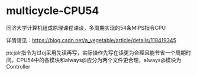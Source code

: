 # multicycle-CPU54
同济大学计算机组成原理课程课设，多周期实现的54条MIPS指令CPU

详情请见：https://blog.csdn.net/a_vegetable/article/details/118419345

ps:jalr指令为过oj采用先读再写，实际操作先写在读更为合理且能节省一个周期时间。CPU54中的各模块和always@应分为两个文件更合理，always@模块为Controller
